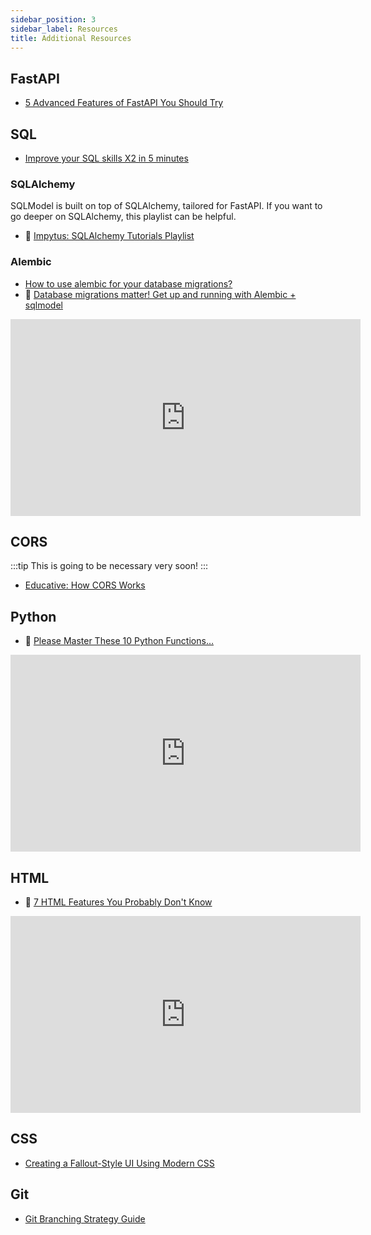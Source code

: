 ```yaml
---
sidebar_position: 3
sidebar_label: Resources
title: Additional Resources
---
```


<!-- markdownlint-disable no-inline-html no-trailing-punctuation -->

## FastAPI

- [5 Advanced Features of FastAPI You Should Try](https://levelup.gitconnected.com/5-advance-features-of-fastapi-you-should-try-7c0ac7eebb3e)

## SQL

- [Improve your SQL skills X2 in 5 minutes](https://zaidesanton.substack.com/p/the-most-underrated-skill-sql-for)

### SQLAlchemy

SQLModel is built on top of SQLAlchemy, tailored for FastAPI. If you want to go deeper on SQLAlchemy, this playlist can be helpful.

- :movie_camera: [Impytus: SQLAlchemy Tutorials Playlist](https://www.youtube.com/watch?v=gCTwlhMYz-U&list=PLAVbzj1yOen7p6-QKOFqm618_TvWFIm9m)

### Alembic

- [How to use alembic for your database migrations?](https://simplyprashant.medium.com/how-to-use-alembic-for-your-database-migrations-d3e93cacf9e8)
- :movie_camera: [Database migrations matter! Get up and running with Alembic + sqlmodel](https://www.youtube.com/watch?v=gekC1ESLxPs)

<iframe width="560" height="315" src="https://www.youtube.com/embed/gekC1ESLxPs?si=nOB_JRUa3vffNdoL" title="YouTube video player" frameborder="0" allow="accelerometer; autoplay; clipboard-write; encrypted-media; gyroscope; picture-in-picture; web-share" referrerpolicy="strict-origin-when-cross-origin" allowfullscreen></iframe>

## CORS

:::tip
This is going to be necessary very soon!
:::

- [Educative: How CORS Works](https://www.educative.io/answers/how-cors-cross-origin-resource-sharing-works)

## Python

- :movie_camera: [Please Master These 10 Python Functions…](https://www.youtube.com/watch?v=kGcUtckifXc)

<iframe width="560" height="315" src="https://www.youtube.com/embed/kGcUtckifXc?si=rbPii0AC_hw1sIcG" title="YouTube video player" frameborder="0" allow="accelerometer; autoplay; clipboard-write; encrypted-media; gyroscope; picture-in-picture; web-share" referrerpolicy="strict-origin-when-cross-origin" allowfullscreen></iframe>

## HTML

- :movie_camera: [7 HTML Features You Probably Don't Know](https://www.youtube.com/watch?v=LNmS6Mwwbf4)

<iframe width="560" height="315" src="https://www.youtube.com/embed/LNmS6Mwwbf4?si=FL2ej--wZn7X2Px2" title="YouTube video player" frameborder="0" allow="accelerometer; autoplay; clipboard-write; encrypted-media; gyroscope; picture-in-picture; web-share" referrerpolicy="strict-origin-when-cross-origin" allowfullscreen></iframe>

## CSS

- [Creating a Fallout-Style UI Using Modern CSS](https://www.codemotion.com/magazine/frontend/creating-a-fallout-style-ui-using-modern-css/?ref=dailydev)

## Git

- [Git Branching Strategy Guide](https://dev.to/dev_2311/branching-strategy-guide-24d6)
